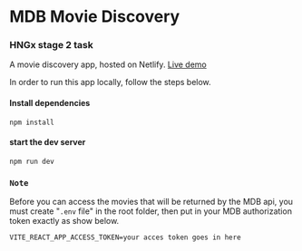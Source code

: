 # MDB Movie Discovery

### HNGx stage 2 task

A movie discovery app, hosted on Netlify. [Live demo](https://www.movie-discovery-fabian)

In order to run this app locally, follow the steps below.

#### Install dependencies

```
npm install
```

#### start the dev server

```
npm run dev
```

### `Note`

Before you can access the movies that will be returned by the MDB api, you must create "`.env` file" in the root folder, then put in your MDB authorization token exactly as show below.

```
VITE_REACT_APP_ACCESS_TOKEN=your acces token goes in here
```
